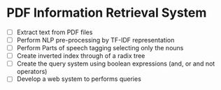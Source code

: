 
# PDF Information Retrieval System

- [ ] Extract text from PDF files
- [ ] Perform NLP pre-processing by TF-IDF representation
- [ ] Perform Parts of speech tagging selecting only the nouns
- [ ] Create inverted index through of a radix tree
- [ ] Create the query system using boolean expressions (and, or and not operators)
- [ ] Develop a web system to performs queries 